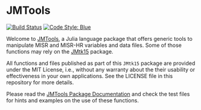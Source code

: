 # JMTools

[![Build Status](https://github.com/mmverstraete/JMTools/actions/workflows/CI.yml/badge.svg?branch=main)](https://github.com/mmverstraete/JMTools/actions/workflows/CI.yml?query=branch%3Amain)
[![Code Style: Blue](https://img.shields.io/badge/code%20style-blue-4495d1.svg)](https://github.com/invenia/BlueStyle)

Welcome to [JMTools](https://github.com/mmverstraete/JMTools), a Julia language package that offers generic tools to manipulate MISR and MISR-HR variables and data files. Some of those functions may rely on the [JMtk15](https://github.com/mmverstraete/) package.

All functions and files published as part of this `JMtk15` package are provided under the MIT License, i.e., without any warranty about the their usability or effectiveness in your own applications. See the LICENSE file in this repository for more details.

Please read the [JMTools Package Documentation](https://mmverstraete.github.io/JMTools/dev/) and check the test files for hints and examples on the use of these functions.
